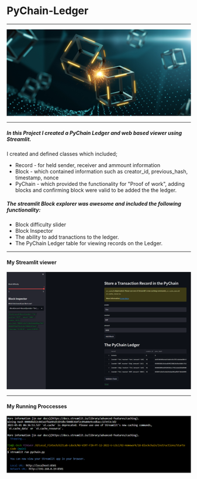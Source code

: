 # PyChain-Ledger
---
![PyChain Ledger](Images/application-image.png)

---
##### In this Project I created a PyChain Ledger and web based viewer using Streamlit.
I created and defined classes which included;
- Record - for held sender, receiver and ammount information
- Block - which contained information such as creator_id, previous_hash, timestamp, nonce
- PyChain - which provided the functionality for "Proof of work", adding blocks and confirming block were valid to be added the the ledger.

##### The streamlit Block explorer was awesome and included the following functionality:
- Block difficulty slider
- Block Inspector
- The ability to add tranactions to the ledger.
- The PyChain Ledger table for viewing records on the Ledger.

---
#### My Streamlit viewer
![pychain_app](Images/pychain_app.PNG)

---
#### My Running Proccesses
![running processes](Images/running_processes.PNG)
